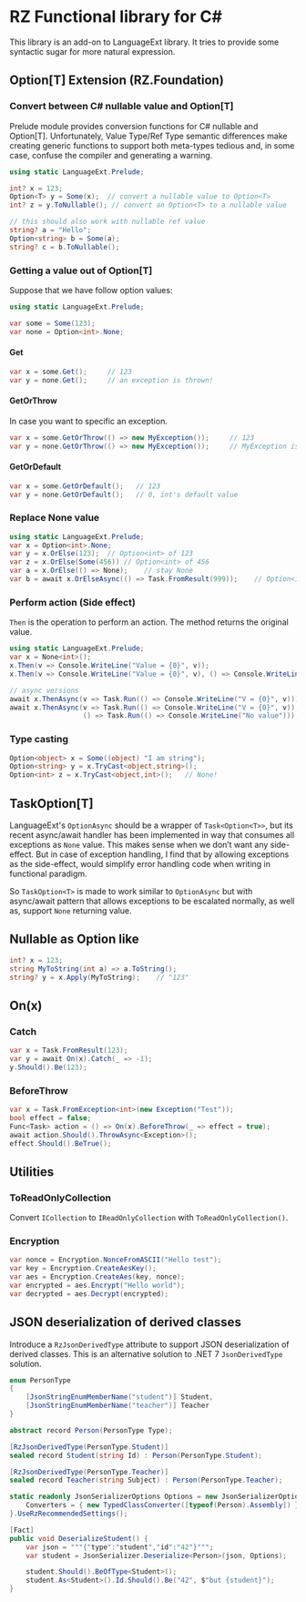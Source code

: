# RZ Functional library for C#

This library is an add-on to LanguageExt library. It tries to provide some 
syntactic sugar for more natural expression.

## Option[T] Extension (RZ.Foundation) ##

### Convert between C# nullable value and Option[T] ##

Prelude module provides conversion functions for C# nullable and Option[T]. 
Unfortunately, Value Type/Ref Type semantic differences make creating generic functions to
support both meta-types tedious and, in some case, confuse the compiler and generating
a warning. 

```c#
using static LanguageExt.Prelude;

int? x = 123;
Option<T> y = Some(x);  // convert a nullable value to Option<T>
int? z = y.ToNullable(); // convert an Option<T> to a nullable value

// this should also work with nullable ref value
string? a = "Hello";
Option<string> b = Some(a);
string? c = b.ToNullable();
```

### Getting a value out of Option[T] ###

Suppose that we have follow option values:

```c#
using static LanguageExt.Prelude;

var some = Some(123);
var none = Option<int>.None;
```

#### Get ####

```c#
var x = some.Get();     // 123
var y = none.Get();     // an exception is thrown!
```

#### GetOrThrow ####

In case you want to specific an exception.

```c#
var x = some.GetOrThrow(() => new MyException());     // 123
var y = none.GetOrThrow(() => new MyException());     // MyException is thrown!
```

#### GetOrDefault ####

```c#
var x = some.GetOrDefault();   // 123
var y = none.GetOrDefault();   // 0, int's default value
```

### Replace None value ###

```c#
using static LanguageExt.Prelude;
var x = Option<int>.None;
var y = x.OrElse(123);  // Option<int> of 123
var z = x.OrElse(Some(456)) // Option<int> of 456
var a = x.OrElse(() => None);    // stay None
var b = await x.OrElseAsync(() => Task.FromResult(999));    // Option<int> of 999
```

### Perform action (Side effect) ###

`Then` is the operation to perform an action. The method returns the original value.

```c#
using static LanguageExt.Prelude;
var x = None<int>();
x.Then(v => Console.WriteLine("Value = {0}", v));
x.Then(v => Console.WriteLine("Value = {0}", v), () => Console.WriteLine("No value"));

// async versions
await x.ThenAsync(v => Task.Run(() => Console.WriteLine("V = {0}", v)));
await x.ThenAsync(v => Task.Run(() => Console.WriteLine("V = {0}", v)),
                  () => Task.Run(() => Console.WriteLine("No value")));
```

### Type casting ###

```c#
Option<object> x = Some((object) "I am string");
Option<string> y = x.TryCast<object,string>();
Option<int> z = x.TryCast<object,int>();   // None!
```

## TaskOption[T] ##

LanguageExt's `OptionAsync` should be a wrapper of `Task<Option<T>>`, but its recent async/await handler
has been implemented in way that consumes all exceptions as `None` value. This makes sense when we don’t
want any side-effect. But in case of exception handling, I find that by allowing exceptions as the side-effect,
would simplify error handling code when writing in functional paradigm.

So `TaskOption<T>` is made to work similar to `OptionAsync` but with async/await pattern that allows
exceptions to be escalated normally, as well as, support `None` returning value.

## Nullable as Option like

```c#
int? x = 123;
string MyToString(int a) => a.ToString();
string? y = x.Apply(MyToString);    // "123"
```

## On(x)

### Catch

```c#
var x = Task.FromResult(123);
var y = await On(x).Catch(_ => -1);
y.Should().Be(123);
```

### BeforeThrow

```c#
var x = Task.FromException<int>(new Exception("Test"));
bool effect = false;
Func<Task> action = () => On(x).BeforeThrow(_ => effect = true);
await action.Should().ThrowAsync<Exception>();
effect.Should().BeTrue();
```

## Utilities

### ToReadOnlyCollection

Convert `ICollection` to `IReadOnlyCollection` with `ToReadOnlyCollection()`.

### Encryption

```c#
var nonce = Encryption.NonceFromASCII("Hello test");
var key = Encryption.CreateAesKey();
var aes = Encryption.CreateAes(key, nonce);
var encrypted = aes.Encrypt("Hello world");
var decrypted = aes.Decrypt(encrypted);
```

## JSON deserialization of derived classes

Introduce a `RzJsonDerivedType` attribute to support JSON deserialization of derived classes. This is an alternative 
solution to .NET 7 `JsonDerivedType` solution.

```c#
enum PersonType
{
    [JsonStringEnumMemberName("student")] Student,
    [JsonStringEnumMemberName("teacher")] Teacher
}

abstract record Person(PersonType Type);

[RzJsonDerivedType(PersonType.Student)]
sealed record Student(string Id) : Person(PersonType.Student);

[RzJsonDerivedType(PersonType.Teacher)]
sealed record Teacher(string Subject) : Person(PersonType.Teacher);

static readonly JsonSerializerOptions Options = new JsonSerializerOptions {
    Converters = { new TypedClassConverter([typeof(Person).Assembly]) }
}.UseRzRecommendedSettings();

[Fact]
public void DeserializeStudent() {
    var json = """{"type":"student","id":"42"}""";
    var student = JsonSerializer.Deserialize<Person>(json, Options);

    student.Should().BeOfType<Student>();
    student.As<Student>().Id.Should().Be("42", $"but {student}");
}
```